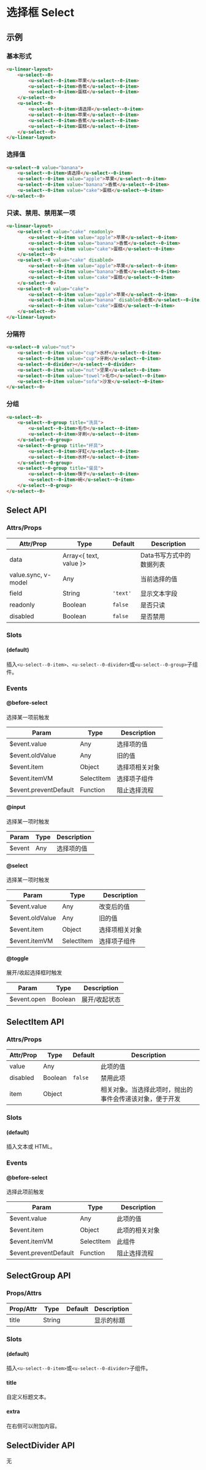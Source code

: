 # 选择框 Select

## 示例
### 基本形式

``` html
<u-linear-layout>
    <u-select--0>
        <u-select--0-item>苹果</u-select--0-item>
        <u-select--0-item>香蕉</u-select--0-item>
        <u-select--0-item>蛋糕</u-select--0-item>
    </u-select--0>
    <u-select--0>
        <u-select--0-item>请选择</u-select--0-item>
        <u-select--0-item>苹果</u-select--0-item>
        <u-select--0-item>香蕉</u-select--0-item>
        <u-select--0-item>蛋糕</u-select--0-item>
    </u-select--0>
</u-linear-layout>
```

### 选择值

``` html
<u-select--0 value="banana">
    <u-select--0-item>请选择</u-select--0-item>
    <u-select--0-item value="apple">苹果</u-select--0-item>
    <u-select--0-item value="banana">香蕉</u-select--0-item>
    <u-select--0-item value="cake">蛋糕</u-select--0-item>
</u-select--0>
```

### 只读、禁用、禁用某一项

``` html
<u-linear-layout>
    <u-select--0 value="cake" readonly>
        <u-select--0-item value="apple">苹果</u-select--0-item>
        <u-select--0-item value="banana">香蕉</u-select--0-item>
        <u-select--0-item value="cake">蛋糕</u-select--0-item>
    </u-select--0>
    <u-select--0 value="cake" disabled>
        <u-select--0-item value="apple">苹果</u-select--0-item>
        <u-select--0-item value="banana">香蕉</u-select--0-item>
        <u-select--0-item value="cake">蛋糕</u-select--0-item>
    </u-select--0>
    <u-select--0 value="cake">
        <u-select--0-item value="apple">苹果</u-select--0-item>
        <u-select--0-item value="banana" disabled>香蕉</u-select--0-item>
        <u-select--0-item value="cake">蛋糕</u-select--0-item>
    </u-select--0>
</u-linear-layout>
```

### 分隔符

``` html
<u-select--0 value="nut">
    <u-select--0-item value="cup">水杯</u-select--0-item>
    <u-select--0-item value="cup">牙刷</u-select--0-item>
    <u-select--0-divider></u-select--0-divider>
    <u-select--0-item value="nut">坚果</u-select--0-item>
    <u-select--0-item value="towel">毛巾</u-select--0-item>
    <u-select--0-item value="sofa">沙发</u-select--0-item>
</u-select--0>
```

### 分组

``` html
<u-select--0>
    <u-select--0-group title="洗具">
        <u-select--0-item>毛巾</u-select--0-item>
        <u-select--0-item>牙刷</u-select--0-item>
    </u-select--0-group>
    <u-select--0-group title="杯具">
        <u-select--0-item>牙缸</u-select--0-item>
        <u-select--0-item>水杯</u-select--0-item>
    </u-select--0-group>
    <u-select--0-group title="餐具">
        <u-select--0-item>筷子</u-select--0-item>
        <u-select--0-item>碗</u-select--0-item>
    </u-select--0-group>
</u-select--0>
```

## Select API
### Attrs/Props

| Attr/Prop | Type | Default | Description |
| --------- | ---- | ------- | ----------- |
| data | Array\<{ text, value }\> | | Data书写方式中的数据列表 |
| value.sync, v-model | Any | | 当前选择的值 |
| field | String | `'text'` | 显示文本字段 |
| readonly | Boolean | `false` | 是否只读 |
| disabled | Boolean | `false` | 是否禁用 |

### Slots

#### (default)

插入`<u-select--0-item>`、`<u-select--0-divider>`或`<u-select--0-group>`子组件。

### Events

#### @before-select

选择某一项前触发

| Param | Type | Description |
| ----- | ---- | ----------- |
| $event.value | Any | 选择项的值 |
| $event.oldValue | Any | 旧的值 |
| $event.item | Object | 选择项相关对象 |
| $event.itemVM | SelectItem | 选择项子组件 |
| $event.preventDefault | Function | 阻止选择流程 |

#### @input

选择某一项时触发

| Param | Type | Description |
| ----- | ---- | ----------- |
| $event | Any | 选择项的值 |

#### @select

选择某一项时触发

| Param | Type | Description |
| ----- | ---- | ----------- |
| $event.value | Any | 改变后的值 |
| $event.oldValue | Any | 旧的值 |
| $event.item | Object | 选择项相关对象 |
| $event.itemVM | SelectItem | 选择项子组件 |

#### @toggle

展开/收起选择框时触发

| Param | Type | Description |
| ----- | ---- | ----------- |
| $event.open | Boolean | 展开/收起状态 |

## SelectItem API
### Attrs/Props

| Attr/Prop | Type | Default | Description |
| --------- | ---- | ------- | ----------- |
| value | Any | | 此项的值 |
| disabled | Boolean | `false` | 禁用此项 |
| item | Object | | 相关对象。当选择此项时，抛出的事件会传递该对象，便于开发 |

### Slots

#### (default)

插入文本或 HTML。

### Events

#### @before-select

选择此项前触发

| Param | Type | Description |
| ----- | ---- | ----------- |
| $event.value | Any | 此项的值 |
| $event.item | Object | 此项的相关对象 |
| $event.itemVM | SelectItem | 此组件 |
| $event.preventDefault | Function | 阻止选择流程 |

## SelectGroup API

### Props/Attrs

| Prop/Attr | Type | Default | Description |
| --------- | ---- | ------- | ----------- |
| title | String |  | 显示的标题 |

### Slots

#### (default)

插入`<u-select--0-item>`或`<u-select--0-divider>`子组件。

#### title

自定义标题文本。

#### extra

在右侧可以附加内容。

## SelectDivider API

无
